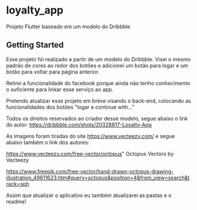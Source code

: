 # loyalty_app

Projeto Flutter baseado em um modelo do Dribbble

## Getting Started

Esse projeto foi realizado a partir de um modelo do Dribbble. 
Visei o mesmo padrão de cores ao redor dos botões e adicionei um botão para logar e um botão para voltar para página anterior.

Retirei a funcionalidade do facebook porque ainda não tenho conhecimento o suficiente para linkar esse serviço ao app.

Pretendo atualizar esse projeto em breve visando o back-end, colocando as funcionalidades dos botões "logar e continue with..."

Todos os direitos reservados ao criador desse modelo, segue abaixo o link do autor: 
https://dribbble.com/shots/20328817-Loyalty-App

As imagens foram tiradas do site https://www.vecteezy.com/ e segue abaixo também o link dos autores:

https://www.vecteezy.com/free-vector/octopus" Octopus Vectors by Vecteezy


https://www.freepik.com/free-vector/hand-drawn-octopus-drawing-illustration_49611623.htm#query=octopus&position=4&from_view=search&track=sph

Assim que atualizar o aplicativo eu também atualizarei as pastas e o readme!
